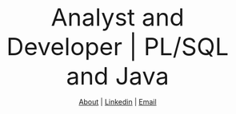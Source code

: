 <div class="markdown-body container-lg">
  <p dir="auto" align="center">
    <font size="+5">Analyst and Developer | PL/SQL and Java</font>
  </p>
  <p dir="auto" align="center">
    <a href="https://devnicius.online/about" rel="nofollow">About</a> |
    <a href="https://www.linkedin.com/in/vin%C3%ADcius-silva-76b2991b4" rel="nofollow">Linkedin</a> |
    <a href="mailto:devnicius@protonmail.com">Email</a>
  </p>
</div>
